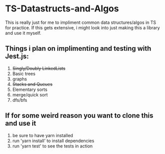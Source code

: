 # TS-Datastructs-and-Algos
This is really just for me to impliment common data structures/algos in TS for practice. 
If this gets extensive, i might look into just making this a library and use it myself. 


## Things i plan on implimenting and testing with Jest.js:

1. ~~Singly/Doubly LinkedLists~~
2. Basic trees
3. graphs
4. ~~Stacks and Queues~~
5. Elementary sorts
6. merge/quick sort
7. dfs/bfs

## If for some weird reason you want to clone this and use it
1. be sure to have yarn installed 
2. run 'yarn install' to install dependencies 
3. run 'yarn test' to see the tests in action

